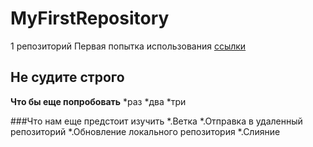 # MyFirstRepository
1 репозиторий
Первая попытка использования [ссылки](https://skillfactory.ru/csharp)
## Не судите строго
**Что бы еще попробовать**
*раз
*два
*три

###Что нам еще предстоит изучить
*.Ветка
*.Отправка в удаленный репозиторий
*.Обновление локального репозитория
*.Слияние
